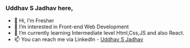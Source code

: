 ### Uddhav S Jadhav here,

- 👋 Hi, I’m Fresher
- 👀 I’m interested in Front-end Web Development
- 🌱 I’m currently learning Intermediate level Html,Css,JS and also React.
- 📫 You can reach me via LinkedIn - [Uddhav S Jadhav](www.linkedin.com/in/uddhav-sj)

<!---
UddhavSJadhav/UddhavSJadhav is a ✨ special ✨ repository because its `README.md` (this file) appears on your GitHub profile.
You can click the Preview link to take a look at your changes.
--->
